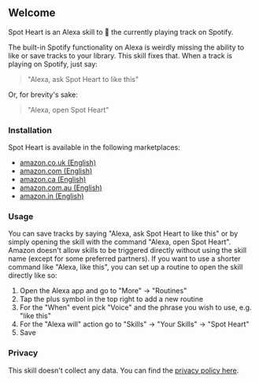 ## Welcome

Spot Heart is an Alexa skill to 💚 the currently playing track on Spotify.

The built-in Spotify functionality on Alexa is weirdly missing the ability to like or save tracks to your library. This skill fixes that.  When a track is playing on Spotify, just say:

> "Alexa, ask Spot Heart to like this"

Or, for brevity's sake:

> "Alexa, open Spot Heart"

### Installation

Spot Heart is available in the following marketplaces:

* [amazon.co.uk (English)](https://alexa-skills.amazon.co.uk/apis/custom/skills/amzn1.ask.skill.a0c629c6-d6ec-4956-b6d9-d3d724d8f8d1/launch)
* [amazon.com (English)](https://alexa-skills.amazon.com/apis/custom/skills/amzn1.ask.skill.a0c629c6-d6ec-4956-b6d9-d3d724d8f8d1/launch)
* [amazon.ca (English)](https://alexa-skills.amazon.ca/apis/custom/skills/amzn1.ask.skill.a0c629c6-d6ec-4956-b6d9-d3d724d8f8d1/launch)
* [amazon.com.au (English)](https://alexa-skills.amazon.com.au/apis/custom/skills/amzn1.ask.skill.a0c629c6-d6ec-4956-b6d9-d3d724d8f8d1/launch)
* [amazon.in (English)](https://alexa-skills.amazon.in/apis/custom/skills/amzn1.ask.skill.a0c629c6-d6ec-4956-b6d9-d3d724d8f8d1/launch)

### Usage

You can save tracks by saying "Alexa, ask Spot Heart to like this" or by simply opening the skill with the command "Alexa, open Spot Heart". Amazon doesn't allow skills to be triggered directly without using the skill name (except for some preferred partners). If you want to use a shorter command like "Alexa, like this", you can set up a routine to open the skill directly like so:

1. Open the Alexa app and go to "More" -> "Routines"
2. Tap the plus symbol in the top right to add a new routine
3. For the "When" event pick "Voice" and the phrase you wish to use, e.g. "like this"
4. For the "Alexa will" action go to "Skills"  -> "Your Skills" -> "Spot Heart"
5. Save

### Privacy

This skill doesn't collect any data. You can find the [privacy policy here](./privacy.md).
